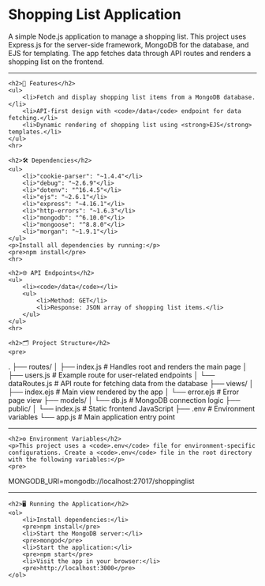 <!DOCTYPE html>
<html lang="en">
<head>
    <meta charset="UTF-8">
    <meta name="viewport" content="width=device-width, initial-scale=1.0">
    <title>Shopping List Application - README</title>
</head>
<body>
    <h1>Shopping List Application</h1>
    <p>A simple Node.js application to manage a shopping list. This project uses Express.js for the server-side framework, MongoDB for the database, and EJS for templating. 
    The app fetches data through API routes and renders a shopping list on the frontend.</p>
    <hr>

    <h2>🚀 Features</h2>
    <ul>
        <li>Fetch and display shopping list items from a MongoDB database.</li>
        <li>API-first design with <code>/data</code> endpoint for data fetching.</li>
        <li>Dynamic rendering of shopping list using <strong>EJS</strong> templates.</li>
    </ul>
    <hr>

    <h2>🛠️ Dependencies</h2>
    <ul>
        <li>"cookie-parser": "~1.4.4"</li>
        <li>"debug": "~2.6.9"</li>
        <li>"dotenv": "^16.4.5"</li>
        <li>"ejs": "~2.6.1"</li>
        <li>"express": "~4.16.1"</li>
        <li>"http-errors": "~1.6.3"</li>
        <li>"mongodb": "^6.10.0"</li>
        <li>"mongoose": "^8.8.0"</li>
        <li>"morgan": "~1.9.1"</li>
    </ul>
    <p>Install all dependencies by running:</p>
    <pre>npm install</pre>
    <hr>

    <h2>🌐 API Endpoints</h2>
    <ul>
        <li><code>/data</code></li>
        <ul>
            <li>Method: GET</li>
            <li>Response: JSON array of shopping list items.</li>
        </ul>
    </ul>
    <hr>

    <h2>🗂️ Project Structure</h2>
    <pre>
.
├── routes/
│   ├── index.js        # Handles root and renders the main page
│   ├── users.js        # Example route for user-related endpoints
│   └── dataRoutes.js   # API route for fetching data from the database
├── views/
│   ├── index.ejs       # Main view rendered by the app
│   └── error.ejs       # Error page view
├── models/
│   └── db.js           # MongoDB connection logic
├── public/
│   └── index.js        # Static frontend JavaScript
├── .env                # Environment variables
└── app.js              # Main application entry point
    </pre>
    <hr>

    <h2>⚙️ Environment Variables</h2>
    <p>This project uses a <code>.env</code> file for environment-specific configurations. Create a <code>.env</code> file in the root directory with the following variables:</p>
    <pre>
MONGODB_URI=mongodb://localhost:27017/shoppinglist
    </pre>
    <hr>

    <h2>🖥️ Running the Application</h2>
    <ol>
        <li>Install dependencies:</li>
        <pre>npm install</pre>
        <li>Start the MongoDB server:</li>
        <pre>mongod</pre>
        <li>Start the application:</li>
        <pre>npm start</pre>
        <li>Visit the app in your browser:</li>
        <pre>http://localhost:3000</pre>
    </ol>
</body>
</html>
